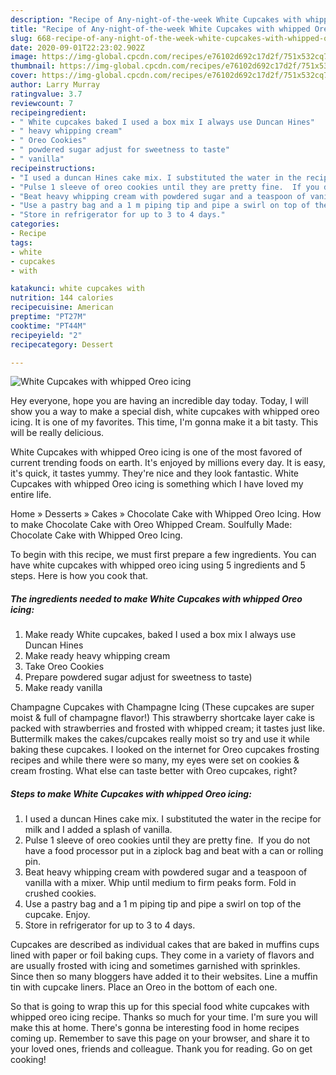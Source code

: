 ```yaml
---
description: "Recipe of Any-night-of-the-week White Cupcakes with whipped Oreo icing"
title: "Recipe of Any-night-of-the-week White Cupcakes with whipped Oreo icing"
slug: 668-recipe-of-any-night-of-the-week-white-cupcakes-with-whipped-oreo-icing
date: 2020-09-01T22:23:02.902Z
image: https://img-global.cpcdn.com/recipes/e76102d692c17d2f/751x532cq70/white-cupcakes-with-whipped-oreo-icing-recipe-main-photo.jpg
thumbnail: https://img-global.cpcdn.com/recipes/e76102d692c17d2f/751x532cq70/white-cupcakes-with-whipped-oreo-icing-recipe-main-photo.jpg
cover: https://img-global.cpcdn.com/recipes/e76102d692c17d2f/751x532cq70/white-cupcakes-with-whipped-oreo-icing-recipe-main-photo.jpg
author: Larry Murray
ratingvalue: 3.7
reviewcount: 7
recipeingredient:
- " White cupcakes baked I used a box mix I always use Duncan Hines"
- " heavy whipping cream"
- " Oreo Cookies"
- " powdered sugar adjust for sweetness to taste"
- " vanilla"
recipeinstructions:
- "I used a duncan Hines cake mix. I substituted the water in the recipe for milk and I added a splash of vanilla."
- "Pulse 1 sleeve of oreo cookies until they are pretty fine.  If you do not have a food processor put in a ziplock bag and beat with a can or rolling pin."
- "Beat heavy whipping cream with powdered sugar and a teaspoon of vanilla with a mixer. Whip until medium to firm peaks form. Fold in crushed cookies."
- "Use a pastry bag and a 1 m piping tip and pipe a swirl on top of the cupcake. Enjoy."
- "Store in refrigerator for up to 3 to 4 days."
categories:
- Recipe
tags:
- white
- cupcakes
- with

katakunci: white cupcakes with 
nutrition: 144 calories
recipecuisine: American
preptime: "PT27M"
cooktime: "PT44M"
recipeyield: "2"
recipecategory: Dessert

---
```



![White Cupcakes with whipped Oreo icing](https://img-global.cpcdn.com/recipes/e76102d692c17d2f/751x532cq70/white-cupcakes-with-whipped-oreo-icing-recipe-main-photo.jpg)

Hey everyone, hope you are having an incredible day today. Today, I will show you a way to make a special dish, white cupcakes with whipped oreo icing. It is one of my favorites. This time, I'm gonna make it a bit tasty. This will be really delicious.

White Cupcakes with whipped Oreo icing is one of the most favored of current trending foods on earth. It's enjoyed by millions every day. It is easy, it's quick, it tastes yummy. They're nice and they look fantastic. White Cupcakes with whipped Oreo icing is something which I have loved my entire life.

Home » Desserts » Cakes » Chocolate Cake with Whipped Oreo Icing. How to make Chocolate Cake with Oreo Whipped Cream. Soulfully Made: Chocolate Cake with Whipped Oreo Icing.


To begin with this recipe, we must first prepare a few ingredients. You can have white cupcakes with whipped oreo icing using 5 ingredients and 5 steps. Here is how you cook that.

<!--inarticleads1-->

##### The ingredients needed to make White Cupcakes with whipped Oreo icing:

1. Make ready  White cupcakes, baked I used a box mix I always use Duncan Hines
1. Make ready  heavy whipping cream
1. Take  Oreo Cookies
1. Prepare  powdered sugar adjust for sweetness to taste)
1. Make ready  vanilla


Champagne Cupcakes with Champagne Icing (These cupcakes are super moist &amp; full of champagne flavor!) This strawberry shortcake layer cake is packed with strawberries and frosted with whipped cream; it tastes just like. Buttermilk makes the cakes/cupcakes really moist so try and use it while baking these cupcakes. I looked on the internet for Oreo cupcakes frosting recipes and while there were so many, my eyes were set on cookies &amp; cream frosting. What else can taste better with Oreo cupcakes, right? 

<!--inarticleads2-->

##### Steps to make White Cupcakes with whipped Oreo icing:

1. I used a duncan Hines cake mix. I substituted the water in the recipe for milk and I added a splash of vanilla.
1. Pulse 1 sleeve of oreo cookies until they are pretty fine.  If you do not have a food processor put in a ziplock bag and beat with a can or rolling pin.
1. Beat heavy whipping cream with powdered sugar and a teaspoon of vanilla with a mixer. Whip until medium to firm peaks form. Fold in crushed cookies.
1. Use a pastry bag and a 1 m piping tip and pipe a swirl on top of the cupcake. Enjoy.
1. Store in refrigerator for up to 3 to 4 days.


Cupcakes are described as individual cakes that are baked in muffins cups lined with paper or foil baking cups. They come in a variety of flavors and are usually frosted with icing and sometimes garnished with sprinkles. Since then so many bloggers have added it to their websites. Line a muffin tin with cupcake liners. Place an Oreo in the bottom of each one. 

So that is going to wrap this up for this special food white cupcakes with whipped oreo icing recipe. Thanks so much for your time. I'm sure you will make this at home. There's gonna be interesting food in home recipes coming up. Remember to save this page on your browser, and share it to your loved ones, friends and colleague. Thank you for reading. Go on get cooking!
